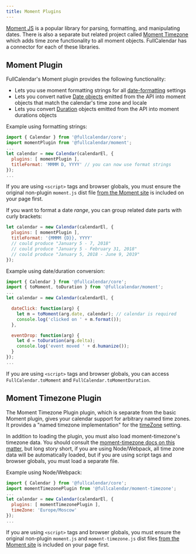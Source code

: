 ```yaml
---
title: Moment Plugins
---
```


[Moment JS](https://momentjs.com/) is a popular library for parsing, formatting, and manipulating dates. There is also a separate but related project called [Moment Timezone](https://momentjs.com/timezone/) which adds time zone functionality to all moment objects. FullCalendar has a connector for each of these libraries.


## Moment Plugin

FullCalendar's Moment plugin provides the following functionality:

- Lets you use moment formatting strings for all [date-formatting](date-formatting) settings
- Lets you convert native [Date objects](date-object) emitted from the API into moment objects that match the calendar's time zone and locale
- Lets you convert [Duration](duration-object) objects emitted from the API into moment durations objects

Example using formatting strings:

```js
import { Calendar } from '@fullcalendar/core';
import momentPlugin from '@fullcalendar/moment';
...
let calendar = new Calendar(calendarEl, {
  plugins: [ momentPlugin ],
  titleFormat: 'MMMM D, YYYY' // you can now use format strings
});
...
```

If you are using `<script>` tags and browser globals, you must ensure the original non-plugin `moment.js` dist file [from the Moment site](https://momentjs.com/) is included on your page first.

If you want to format a date *range*, you can group related date parts with curly brackets:

```js
let calendar = new Calendar(calendarEl, {
  plugins: [ momentPlugin ],
  titleFormat: '{MMMM {D}}, YYYY'
  // could produce "January 5 - 7, 2018"
  // could produce "January 5 - February 31, 2018"
  // could produce "January 5, 2018 - June 9, 2019"
});
```

Example using date/duration conversion:

```js
import { Calendar } from '@fullcalendar/core';
import { toMoment, toDuration } from '@fullcalendar/moment';
...
let calendar = new Calendar(calendarEl, {

  dateClick: function(arg) {
    let m = toMoment(arg.date, calendar); // calendar is required
    console.log('clicked on ' + m.format());
  },

  eventDrop: function(arg) {
    let d = toDuration(arg.delta);
    console.log('event moved ' + d.humanize());
  }
});
...
```

If you are using `<script>` tags and browser globals, you can access `FullCalendar.toMoment` and `FullCalendar.toMomentDuration`.


<h2 id='moment-timezone'>Moment Timezone Plugin</h2>

The Moment Timezone Plugin plugin, which is separate from the basic Moment plugin, gives your calendar support for arbitrary named time zones. It provides a "named timezone implementation" for the [timeZone](timeZone#named-time-zones) setting.

In addition to loading the plugin, you must also load moment-timezone's timezone data. You should consult the [moment-timezone docs on this matter](https://momentjs.com/timezone/docs/#/use-it/), but long story short, if you are using Node/Webpack, all time zone data will be automatically loaded, but if you are using script tags and browser globals, you must load a separate file.

Example using Node/Webpack:

```js
import { Calendar } from '@fullcalendar/core';
import momentTimezonePlugin from '@fullcalendar/moment-timezone';
...
let calendar = new Calendar(calendarEl, {
  plugins: [ momentTimezonePlugin ],
  timeZone: 'Europe/Moscow'
});
...
```

If you are using `<script>` tags and browser globals, you must ensure the original non-plugin `moment.js` and `moment-timezone.js` dist files [from the Moment site](https://momentjs.com/) is included on your page first.
